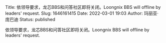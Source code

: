 Title: 依领导要求，龙芯BBS和问答社区即将关闭。Loongnix BBS will offline by leaders' request.
Slug: 1646161415
Date: 2022-03-01 19:03
Author: 玛丽亚·庞巴迪
Status: published

依领导要求，龙芯BBS和问答社区即将关闭。Loongnix BBS will offline by leaders' request.

